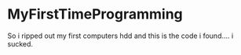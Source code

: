 # MyFirstTimeProgramming
So i ripped out my first computers hdd and this is the code i found.... i sucked.
